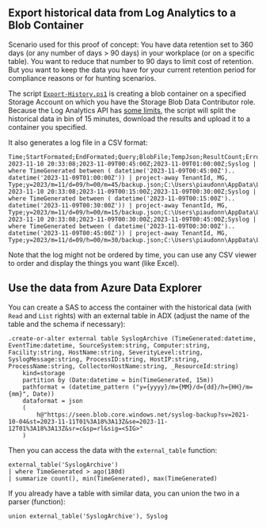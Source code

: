 ## Export historical data from Log Analytics to a Blob Container

Scenario used for this proof of concept: You have data retention set to 360 days (or any number of days > 90 days) in your workplace (or on a specific table). You want to reduce that number to 90 days to limit cost of retention. But you want to keep the data you have for your current retention period for compliance reasons or for hunting scenarios.

The script [`Export-History.ps1`](https://github.com/CanadianShield/ExportTableHistory/blob/main/Export-History.ps1) is creating a blob container on a specified Storage Account on which you have the Storage Blob Data Contributor role. Because the Log Analytics API has [some limits](https://learn.microsoft.com/en-us/azure/azure-monitor/service-limits#log-analytics-workspaces), the script will split the historical data in bin of 15 minutes, download the results and upload it to a container you specified. 

It also generates a log file in a CSV format:
```
Time;StartFormated;EndFormated;Query;BlobFile;TempJson;ResultCount;Error
2023-11-10 20:33:08;2023-11-09T00:45:00Z;2023-11-09T01:00:00Z;Syslog | where TimeGenerated between ( datetime('2023-11-09T00:45:00Z').. datetime('2023-11-09T01:00:00Z')) | project-away TenantId, MG, Type;y=2023/m=11/d=09/h=00/m=45/backup.json;C:\Users\piaudonn\AppData\Local\Temp\tmp2159.tmp;65;
2023-11-10 20:33:08;2023-11-09T00:15:00Z;2023-11-09T00:30:00Z;Syslog | where TimeGenerated between ( datetime('2023-11-09T00:15:00Z').. datetime('2023-11-09T00:30:00Z')) | project-away TenantId, MG, Type;y=2023/m=11/d=09/h=00/m=15/backup.json;C:\Users\piaudonn\AppData\Local\Temp\tmp2148.tmp;3;
2023-11-10 20:33:08;2023-11-09T00:30:00Z;2023-11-09T00:45:00Z;Syslog | where TimeGenerated between ( datetime('2023-11-09T00:30:00Z').. datetime('2023-11-09T00:45:00Z')) | project-away TenantId, MG, Type;y=2023/m=11/d=09/h=00/m=30/backup.json;C:\Users\piaudonn\AppData\Local\Temp\tmp215A.tmp;8;
```
Note that the log might not be ordered by time, you can use any CSV viewer to order and display the things you want (like Excel).

## Use the data from Azure Data Explorer

You can create a SAS to access the container with the historical data (with `Read` and `List` rights) with an external table in ADX (adjust the name of the table and the schema if necessary):

```
.create-or-alter external table SyslogArchive (TimeGenerated:datetime, EventTime:datetime, SourceSystem:string, Computer:string, Facility:string, HostName:string, SeverityLevel:string, SyslogMessage:string, ProcessID:string, HostIP:string, ProcessName:string, CollectorHostName:string, _ResourceId:string)
    kind=storage 
    partition by (Date:datetime = bin(TimeGenerated, 15m))
    pathformat = (datetime_pattern ("y={yyyy}/m={MM}/d={dd}/h={HH}/m={mm}", Date))
    dataformat = json 
    (
        h@"https://seen.blob.core.windows.net/syslog-backup?sv=2021-10-04&st=2023-11-11T01%3A18%3A13Z&se=2023-11-12T01%3A18%3A13Z&sr=c&sp=rl&sig=<SIG>"
    )
```
Then you can access the data with the `external_table` function:

```
external_table('SyslogArchive')
| where TimeGenerated > ago(180d)
| summarize count(), min(TimeGenerated), max(TimeGenerated)
```

If you already have a table with similar data, you can union the two in a parser (function):
```
union external_table('SyslogArchive'), Syslog
```
